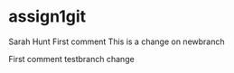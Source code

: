 # assign1git
 Sarah Hunt
First comment
This is a change on newbranch

First comment
testbranch change
